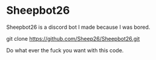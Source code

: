 # Sheepbot26
Sheepbot26 is a discord bot I made because I was bored.


git clone https://github.com/Sheep26/Sheepbot26.git

Do what ever the fuck you want with this code.
